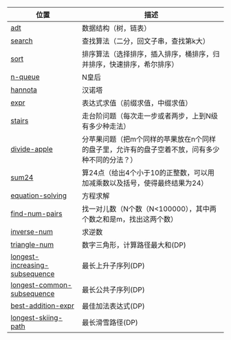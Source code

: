 | 位置 | 描述 |  
| ------ | ------ |  
| [adt](./adt) | 数据结构（树，链表）|
| [search](./search) | 查找算法（二分，回文子串，查找第k大） |
| [sort](./sort) | 排序算法（选择排序，插入排序，桶排序，归并排序，快速排序，希尔排序）|
| [n-queue](./n-nqueue) | N皇后 |
| [hannota](./hannota) | 汉诺塔 |
| [expr](./expr) | 表达式求值（前缀求值，中缀求值） |
| [stairs](./stairs) | 走台阶问题（每次走一步或者两步，上到N级有多少种走法） |
| [divide-apple](./divide-apple) | 分苹果问题（把m个同样的苹果放在n个同样的盘子里，允许有的盘子空着不放，问有多少种不同的分法？） |
| [sum24](./sum24) | 算24点（给出4个小于10的正整数，可以用加减乘数以及括号，使得最终结果为24） |
| [equation-solving](./equation-solving) | 方程求解 |  
| [find-num-pairs](./find-num-pairs) | 找一对儿数（N个数（N<100000），其中两个数之和是m，找出这两个数） |  
| [inverse-num](./inverse-num) | 求逆数 |
| [triangle-num](./triangle-num) | 数字三角形，计算路径最大和(DP) |
| [longest-increasing-subsequence](./longest-increasing-subsequence) | 最长上升子序列(DP) |
| [longest-common-subsequence](./longest-common-subsequence) | 最长公共子序列(DP) |
| [best-addition-expr](./best-addition-expr) | 最佳加法表达式(DP) |
| [longest-skiing-path](./longest-skiing-path) | 最长滑雪路径(DP) |